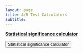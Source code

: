 ```yaml
---
layout: page
title: A/B Test Calculators
subtitle: 
---
```


**[Statistical significance calculator](https://app.gorkemmeral.com/shiny/A-B-test-significance-calculator/)**

<form>
<input type="button" value="Statistical significance calculator" onclick="window.location.href='https://app.gorkemmeral.com/shiny/A-B-test-significance-calculator/'" />
</form>
